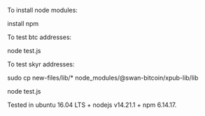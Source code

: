 To install node modules:

install npm


To test btc addresses:
 
node test.js 


To test skyr addresses:

sudo cp new-files/lib/* node_modules/@swan-bitcoin/xpub-lib/lib

node test.js 


Tested in ubuntu 16.04 LTS + nodejs v14.21.1 + npm 6.14.17.


